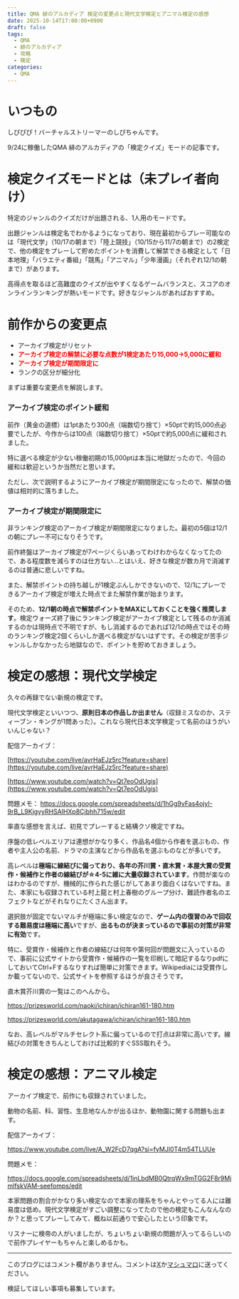 ```yaml
---
title: QMA 緋のアルカディア 検定の変更点と現代文学検定とアニマル検定の感想
date: 2025-10-14T17:00:00+0900
draft: false
tags:
  - QMA
  - 緋のアルカディア
  - 攻略
  - 検定
categories:
  - QMA
---
```

# いつもの

しぴぴぴ！バーチャルストリーマーのしぴちゃんです。

9/24に稼働したQMA 緋のアルカディアの「検定クイズ」モードの記事です。

# 検定クイズモードとは（未プレイ者向け）

特定のジャンルのクイズだけが出題される、1人用のモードです。

出題ジャンルは検定名でわかるようになっており、現在最初からプレー可能なのは「現代文学」（10/17の朝まで）「陸上競技」（10/15から11/7の朝まで）の2検定で、他の検定をプレーして貯めたポイントを消費して解禁できる検定として「日本地理」「バラエティ番組」「競馬」「アニマル」「少年漫画」（それぞれ12/1の朝まで）があります。

高得点を取るほど高難度のクイズが出やすくなるゲームバランスと、スコアのオンラインランキングが熱いモードです。好きなジャンルがあればおすすめ。

# 前作からの変更点

* アーカイブ検定がリセット
* <font color=red><b>アーカイブ検定の解禁に必要な点数が1検定あたり15,000→5,000に緩和</b></font>
* <font color=red><b>アーカイブ検定が期間限定に </b></font>
* ランクの区分が細分化

まずは重要な変更点を解説します。

### アーカイブ検定のポイント緩和

前作（黄金の道標）は1ptあたり300点（端数切り捨て）×50ptで約15,000点必要でしたが、今作からは100点（端数切り捨て）×50ptで約5,000点に緩和されました。

特に選べる検定が少ない稼働初期の15,000ptは本当に地獄だったので、今回の緩和は歓迎というか当然だと思います。

ただし、次で説明するようにアーカイブ検定が期間限定になったので、解禁の価値は相対的に落ちました。

### アーカイブ検定が期間限定に

非ランキング検定のアーカイブ検定が期間限定になりました。最初の5個は12/1の朝にプレー不可になりそうです。

前作終盤はアーカイブ検定が7ページくらいあってわけわからなくなってたので、ある程度数を減らすのは仕方ない…とはいえ、好きな検定が数カ月で消滅するのは普通に悲しいですね。

また、解禁ポイントの持ち越しが1検定ぶんしかできないので、12/1にプレーできるアーカイブ検定が増えた時点でまた解禁作業が始まります。

そのため、**12/1朝の時点で解禁ポイントをMAXにしておくことを強く推奨します**。検定ウォーズ終了後にランキング検定がアーカイブ検定として残るのか消滅するのかは現時点で不明ですが、もし消滅するのであれば12/1の時点ではその時のランキング検定2個くらいしか選べる検定がないはずです。その検定が苦手ジャンルしかなかったら地獄なので、ポイントを貯めておきましょう。

# 検定の感想：現代文学検定

久々の再録でない新規の検定です。

現代文学検定といいつつ、**原則日本の作品しか出ません**（収録ミスなのか、スティーブン・キングが1問あった）。これなら現代日本文学検定って名前のほうがいいんじゃない？

配信アーカイブ：

[https://youtube.com/live/avrHaEJz5rc?feature=share](https://youtube.com/live/avrHaEJz5rc?feature=share)

[https://www.youtube.com/watch?v=Qt7eoOdUgis](https://www.youtube.com/watch?v=Qt7eoOdUgis)

問題メモ：
https://docs.google.com/spreadsheets/d/1hGg9vFas4ojyI-9rB_L9KjgyyRHSAlHXp8Cjbhh715w/edit

率直な感想を言えば、初見でプレーすると結構クソ検定ですね。

序盤の低レベルエリアは連想がかなり多く、作品名4個から作者を選ぶもの、作者や主人公の名前、ドラマの主演などから作品名を選ぶものなどが多いです。

高レベルは**極端に線結びに偏っており、各年の芥川賞・直木賞・本屋大賞の受賞作・候補作と作者の線結びが☆4-5に雑に大量収録されています**。作問が楽なのはわかるのですが、機械的に作られた感じがしてあまり面白くはないですね。また、本家にも収録されている村上龍と村上春樹のグループ分け、難読作者名のエフェクトなどがそれなりにたくさん出ます。

選択肢が固定でないマルチが極端に多い検定なので、**ゲーム内の復習のみで回収する難易度は極端に高い**ですが、**出るものが決まっているので事前の対策が非常に有効**です。

特に、受賞作・候補作と作者の線結びは何年や第何回が問題文に入っているので、事前に公式サイトから受賞作・候補作の一覧を印刷して暗記するなりpdfにしておいてCtrl+Fするなりすれば簡単に対策できます。Wikipediaには受賞作しか載ってないので、公式サイトを参照するほうが良さそうです。

直木賞芥川賞の一覧はこのへんから。

https://prizesworld.com/naoki/ichiran/ichiran161-180.htm

https://prizesworld.com/akutagawa/ichiran/ichiran161-180.htm

なお、高レベルがマルチセレクト系に偏っているので打点は非常に高いです。線結びの対策をきちんとしておけば比較的すぐSSS取れそう。



# 検定の感想：アニマル検定

アーカイブ検定で、前作にも収録されていました。

動物の名前、科、習性、生息地なんかが出るほか、動物園に関する問題も出ます。

配信アーカイブ：

https://www.youtube.com/live/A_W2FcD7qgA?si=fyMJI0T4m54TLUUe

問題メモ：

https://docs.google.com/spreadsheets/d/1inLbdMB0QtrqWx9mTGG2F8r9MjmlfskVAM-seefomps/edit

本家問題の割合がかなり多い検定なので本家の理系をちゃんとやってる人には難易度は低め。現代文学検定がすごい調整になってたので他の検定もこんなんなのか？と思ってプレーしてみて、概ね以前通りで安心したという印象です。

リスナーに検帝の人がいましたが、ちょいちょい新規の問題が入ってるらしいので前作プレイヤーもちゃんと楽しめるかも。


---
このブログにはコメント欄がありません。コメントは[X](https://x.com/CPPP_CPchan)か[マシュマロ](https://marshmallow-qa.com/qeesq0ftfry6tne)に送ってください。

検証してほしい事項も募集しています。